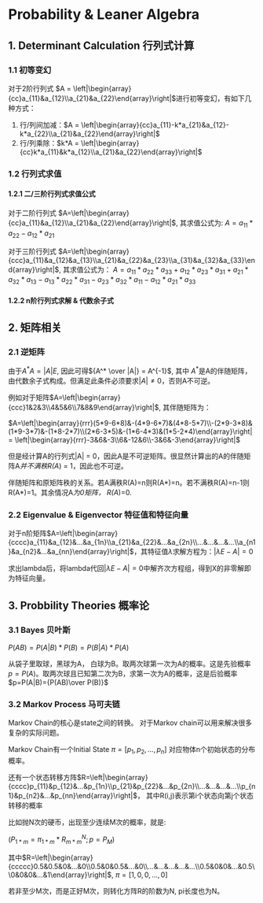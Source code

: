 # Probability & Leaner Algebra

## 1.  Determinant Calculation 行列式计算

### 1.1 初等变幻

对于2阶行列式 $A = \left|\begin{array}{cc}a_{11}&a_{12}\\a_{21}&a_{22}\end{array}\right|$进行初等变幻，有如下几种方式：

1. 行/列间加减：$A = \left|\begin{array}{cc}a_{11}-k*a_{21}&a_{12}-k*a_{22}\\a_{21}&a_{22}\end{array}\right|$
2. 行/列乘除：$k*A = \left|\begin{array}{cc}k*a_{11}&k*a_{12}\\a_{21}&a_{22}\end{array}\right|$

### 1.2 行列式求值

#### 1.2.1 二/三阶行列式求值公式

对于二阶行列式 $A=\left|\begin{array}{cc}a_{11}&a_{12}\\a_{21}&a_{22}\end{array}\right|$, 其求值公式为:
    $A=a_{11}*a_{22}-a_{12}*a_{21}$

对于三阶行列式 $A=\left|\begin{array}{ccc}a_{11}&a_{12}&a_{13}\\a_{21}&a_{22}&a_{23}\\a_{31}&a_{32}&a_{33}\end{array}\right|$, 其求值公式为：
    $A=a_{11}*a_{22}*a_{33}+a_{12}*a_{23}*a_{31}+a_{21}*a_{32}*a_{13}-a_{13}*a_{22}*a_{31}-a_{23}*a_{32}*a_{11}-a_{12}*a_{21}*a_{33}$

#### 1.2.2 n阶行列式求解 & 代数余子式

## 2. 矩阵相关

### 2.1 逆矩阵

由于$A^*A = |A|E$, 因此可得${A^* \over |A|} = A^{-1}$, 其中 $A^*$是A的伴随矩阵，由代数余子式构成。但满足此条件必须要求$|A|\ne0$，否则A不可逆。

例如对于矩阵$A=\left|\begin{array}{ccc}1&2&3\\4&5&6\\7&8&9\end{array}\right|$, 其伴随矩阵为：

$A=\left|\begin{array}{rrr}(5*9-6*8)&-(4*9-6*7)&(4*8-5*7)\\-(2*9-3*8)&(1*9-3*7)&-(1*8-2*7)\\(2*6-3*5)&-(1*6-4*3)&(1*5-2*4)\end{array}\right| = \left|\begin{array}{rrr}-3&6&-3\\6&-12&6\\-3&6&-3\end{array}\right|$

但是经计算A的行列式|A| = 0，因此A是不可逆矩阵。很显然计算出的A的伴随矩阵A*并不满秩R(A*) = 1，因此也不可逆。

伴随矩阵和原矩阵秩的关系。若A满秩R(A)=n则R(A*)=n。若不满秩R(A)=n-1则R(A*)=1。其余情况A*为0矩阵， R(A*)=0.

### 2.2 Eigenvalue & Eigenvector 特征值和特征向量

对于n阶矩阵$A=\left|\begin{array}{cccc}a_{11}&a_{12}&...&a_{1n}\\a_{21}&a_{22}&...&a_{2n}\\...&...&...&...\\a_{n1}&a_{n2}&...&a_{nn}\end{array}\right|$，其特征值$\lambda$求解方程为：$|\lambda E-A|=0$

求出lambda后，将lambda代回$|\lambda E-A|=0$中解齐次方程组，得到X的非零解即为特征向量。

## 3. Probbility Theories 概率论

### 3.1 Bayes 贝叶斯

$P(AB) = P(A|B)*P(B) = P(B|A)*P(A)$

从袋子里取球，黑球为A， 白球为B。取两次球第一次为A的概率。这是先验概率$p = P(A)$。取两次球且已知第二次为B，求第一次为A的概率，这是后验概率$p=P(A|B)={P(AB)\over P(B)}$

### 3.2 Markov Process 马可夫链

Markov Chain的核心是state之间的转换。 对于Markov chain可以用来解决很多复杂的实际问题。

Markov Chain有一个Initial State $\pi=[p_1,p_2,...,p_n]$ 对应物体n个初始状态的分布概率。

还有一个状态转移方阵$R=\left|\begin{array}{cccc}p_{11}&p_{12}&...&p_{1n}\\p_{21}&p_{22}&...&p_{2n}\\...&...&...&...\\p_{n1}&p_{n2}&...&p_{nn}\end{array}\right|$， 其中R(i,j)表示第i个状态向第j个状态转移的概率

比如抛N次的硬币，出现至少连续M次的概率，就是:

$(P_{1*m} = \pi_{1*m}*R_{m*m}^N; p = P_M)$

其中$R=\left|\begin{array}{ccccc}0.5&0.5&0&...&0\\0.5&0&0.5&...&0\\...&...&...&...&...\\0.5&0&0&...&0.5\\0&0&0&...&1\end{array}\right|$, $\pi=[1,0,0,...,0]$

若非至少M次，而是正好M次，则转化方阵R的阶数为N, pi长度也为N。
